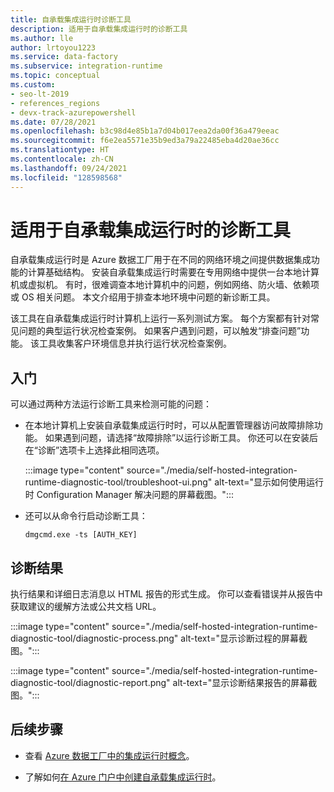 ```yaml
---
title: 自承载集成运行时诊断工具
description: 适用于自承载集成运行时的诊断工具
ms.author: lle
author: lrtoyou1223
ms.service: data-factory
ms.subservice: integration-runtime
ms.topic: conceptual
ms.custom:
- seo-lt-2019
- references_regions
- devx-track-azurepowershell
ms.date: 07/28/2021
ms.openlocfilehash: b3c98d4e85b1a7d04b017eea2da00f36a479eeac
ms.sourcegitcommit: f6e2ea5571e35b9ed3a79a22485eba4d20ae36cc
ms.translationtype: HT
ms.contentlocale: zh-CN
ms.lasthandoff: 09/24/2021
ms.locfileid: "128598568"
---
```

# <a name="diagnostic-tool-for-self-hosted-integration-runtime"></a>适用于自承载集成运行时的诊断工具
自承载集成运行时是 Azure 数据工厂用于在不同的网络环境之间提供数据集成功能的计算基础结构。 安装自承载集成运行时需要在专用网络中提供一台本地计算机或虚拟机。 有时，很难调查本地计算机中的问题，例如网络、防火墙、依赖项或 OS 相关问题。 本文介绍用于排查本地环境中问题的新诊断工具。

该工具在自承载集成运行时计算机上运行一系列测试方案。 每个方案都有针对常见问题的典型运行状况检查案例。 如果客户遇到问题，可以触发“排查问题”功能。 该工具收集客户环境信息并执行运行状况检查案例。 

## <a name="get-started"></a>入门 
可以通过两种方法运行诊断工具来检测可能的问题：

- 在本地计算机上安装自承载集成运行时时，可以从配置管理器访问故障排除功能。 如果遇到问题，请选择“故障排除”以运行诊断工具。 你还可以在安装后在“诊断”选项卡上选择此相同选项。

   :::image type="content" source="./media/self-hosted-integration-runtime-diagnostic-tool/troubleshoot-ui.png" alt-text="显示如何使用运行时 Configuration Manager 解决问题的屏幕截图。":::
   
- 还可以从命令行启动诊断工具：

   ```console
   dmgcmd.exe -ts [AUTH_KEY]
   ```

## <a name="diagnostic-result"></a>诊断结果
执行结果和详细日志消息以 HTML 报告的形式生成。 你可以查看错误并从报告中获取建议的缓解方法或公共文档 URL。

:::image type="content" source="./media/self-hosted-integration-runtime-diagnostic-tool/diagnostic-process.png" alt-text="显示诊断过程的屏幕截图。":::

:::image type="content" source="./media/self-hosted-integration-runtime-diagnostic-tool/diagnostic-report.png" alt-text="显示诊断结果报告的屏幕截图。":::

## <a name="next-steps"></a>后续步骤

- 查看 [Azure 数据工厂中的集成运行时概念](./concepts-integration-runtime.md)。

- 了解如何[在 Azure 门户中创建自承载集成运行时](./create-self-hosted-integration-runtime.md)。
